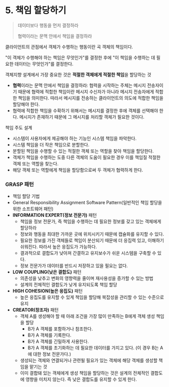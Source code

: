 # 5. 책임 할당하기

> 데이터보다 행동을 먼저 결정하라
>
> 협력이라는 문맥 안에서 책임을 결정하라

클라이언트의 관점에서 객체가 수행하는 행동이란 곡 객체의 책임이다.

"이 객체가 수행해야 하는 책임은 무엇인가"를 결정한 후에 "이 책임을 수행하는 데 필요한 데이터는 무엇인가"를 결정한다.

객체지향 설계에서 가장 중요한 것은 **적절한 객체에게 적절한 책임**을 할당하는 것

- **협력**이라는 문맥 안에서 책임을 결정하라: 협력을 시작하는 주체는 메시지 전송자이기 때문에 협력에 적합한 책임이란 메시지 수신자가 아니라 메시지 전송자에게 적합한 책임을 의미한다. 따라서 메시지를 전송하는 클라이언트의 의도에 적합한 책임을 할당해야 한다.
- 협력에 적합한 책임을 수확하기 위해서는 메시지를 결정한 후에 객체를 선택해야 한다. 메시지가 존재하기 때문에 그 메시지를 처리할 객체가 필요한 것이다.

책임 주도 설계

- 시스템이 사용자에게 제공해야 하는 기능인 시스템 책임을 파악한다.
- 시스템 책임을 더 작은 책임으로 분할한다.
- 분할된 책임을 수행할 수 있는 적절한 객체 또는 역할을 찾아 책임을 할당한다.
- 객체가 책임을 수행하는 도중 다른 객체의 도움이 필요한 경우 이를 책임질 적절한 객체 또는 역할을 찾는다.
- 해당 객체 또는 역할에게 책임을 할당함으로써 두 객체가 협력하게 한다.

### GRASP 패턴

- 책임 할당 기법
- General Responsibility Assignment Software Pattern(일반적인 책임 할당을 위한 소프트웨어 패턴)
- **INFORMATION EXPERT(정보 전문가)** 패턴
  - 책임을 정보 전문가, 즉 책임을 수행하는 데 필요한 정보를 갖고 있는 객체에게 할당하라
  - 정보와 행동을 최대한 가까운 곳에 위치시키기 때문에 캡슐화를 유지할 수 있다.
  - 필요한 정보를 가진 객체들로 책임이 분산되기 때문에 더 응집력 있고, 이해하기 쉬워진다. 따라서 높은 응집도가 가능하다.
  - 결과적으로 결합도가 낮아져 간결하고 유지보수가 쉬운 시스템을 구축할 수 있다.
  - 정보 전문가가 데이터를 반드시 저장하고 있을 필요는 없다.
- **LOW COUPLING(낮은 결합도)** 패턴
  - 의존성을 낮추고 변화의 영향력을 줄이며 재사용성을 증가할 수 있는 방법
  - 설계의 전체적인 결합도가 낮게 유지되도록 책임 할당
- **HIGH COHESION(높은 응집도)** 패턴
  -  높은 응집도를 유지할 수 있게 책임을 할당해 복잡성을 관리할 수 있는 수준으로 유지
- **CREATOR(창조자)** 패턴
  - 객체 A를 생성해야 할 때 아래 조건을 가장 많이 만족하는 B에게 객체 생성 책임을 할당
    - B가 A 객체를 포함하거나 참조한다.
    - B가 A 객체를 기록한다.
    - B가 A 객체를 긴밀하게 사용한다.
    - B가 A 객체를 초기화하는 데 필요한 데이터를 가지고 있다. (이 경우 B는 A에 대한 정보 전문가다.)
  - 생성되는 객체와 연결되거나 관련될 필요가 있는 객체에 해당 객체를 생성할 책임을 맡기는 것
  - 이미 결합돼 있는 객체에게 생성 책임을 할당하는 것은 설계의 전체적인 결합도에 영향을 미치지 않는다. 즉 낮은 결합도를 유지할 수 있게 한다.